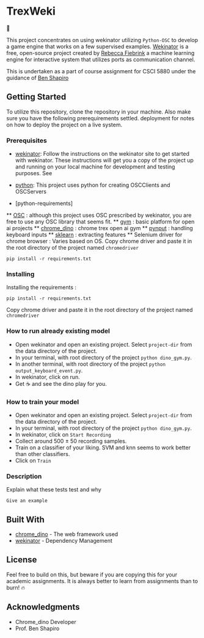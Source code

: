 # TrexWeki
🦖

This project concentrates on using wekinator utilizing `Python-OSC` to develop a game engine that works on a few supervised examples. [Wekinator](http://www.wekinator.org/) is a free, open-source project created by [Rebecca Fiebrink](https://www.doc.gold.ac.uk/~mas01rf/homepage/) a machine learning engine for interactive system that utilizes ports as communication channel.

This is undertaken as a part of course assignment for CSCI 5880 under the guidance of [Ben Shapiro](https://www.colorado.edu/atlas/ben-shapiro)

## Getting Started

To utilize this repository, clone the repository in your machine. Also make sure you have the following prerequirements settled.
deployment for notes on how to deploy the project on a live system.

### Prerequisites

* [wekinator](http://www.wekinator.org/downloads/): Follow the instructions on the wekinator site to get started with wekinator. 
These instructions will get you a copy of the project up and running on your local machine for development and testing purposes. See 

* [python](https://www.python.org/download/releases/2.7/): This project uses python for creating OSCClients and OSCServers

* [python-requirements]

** [OSC](http://www.wekinator.org/examples/#Python) : although this project uses OSC prescribed by wekinator, you are free to use any OSC library that seems fit.
** [gym](https://gym.openai.com/) : basic platform for open ai projects
**  [chrome_dino](https://pypi.org/project/gym-chrome-dino/) : chrome trex open ai gym
** [pynput](https://pypi.org/project/pynput/) : handling keyboard inputs
** [sklearn](https://scikit-learn.org/stable/) : extracting features
** Selenium driver for chrome browser : Varies based on OS. Copy chrome driver and paste it in the root directory of the project named `chromedriver`
```
pip install -r requirements.txt
```

### Installing

Installing the requirements :


```
pip install -r requirements.txt
```

Copy chrome driver and paste it in the root directory of the project named `chromedriver`

### How to run already existing model
* Open wekinator and open an existing project. Select `project-dir` from the data directory of the project.
* In your terminal, with root directory of the project `python dino_gym.py`.
* In another terminal, with root directory of the project `python output_keyboard_event.py`.
* In wekinator, click on run. 
* Get ☕️ and see the dino play for you.

### How to train your model
* Open wekinator and open an existing project. Select `project-dir` from the data directory of the project.
* In your terminal, with root directory of the project `python dino_gym.py`.
* In wekinator, click on `Start Recording`
* Collect around 500 $\pm$ 50  recording samples.
* Train on a classifier of your liking. SVM and knn seems to work better than other classifiers.
* Click on `Train`

### Description

Explain what these tests test and why

```
Give an example
```


## Built With

* [chrome_dino](https://pypi.org/project/gym-chrome-dino/) - The web framework used
* [wekinator](http://www.wekinator.org/downloads/) - Dependency Management



## License

Feel free to build on this, but beware if you are copying this for your academic assignments. It is always better to learn from assignments than to burn! 🔥

## Acknowledgments

* Chrome_dino Developer
* Prof. Ben Shapiro 


